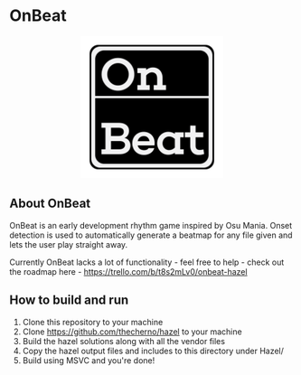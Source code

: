 # OnBeat

<p align="center">
<img src="logo/logo.png" width=50%>
</p>

## About OnBeat
OnBeat is an early development rhythm game inspired by Osu Mania.
Onset detection is used to automatically generate a beatmap for any file given and lets the user play straight away.

Currently OnBeat lacks a lot of functionality - feel free to help - check out the roadmap here - https://trello.com/b/t8s2mLv0/onbeat-hazel

## How to build and run
1. Clone this repository to your machine
2. Clone https://github.com/thecherno/hazel to your machine
3. Build the hazel solutions along with all the vendor files
4. Copy the hazel output files and includes to this directory under Hazel/
5. Build using MSVC and you're done!


